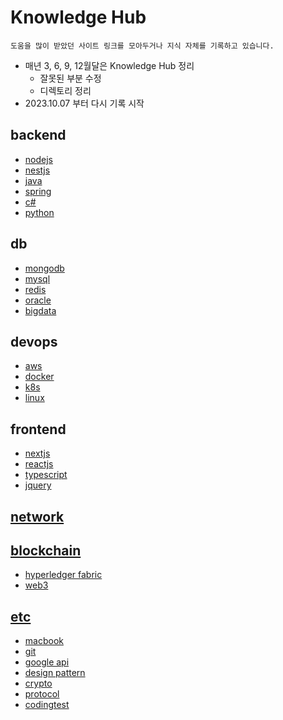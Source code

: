 # Knowledge Hub

```
도움을 많이 받았던 사이트 링크를 모아두거나 지식 자체를 기록하고 있습니다.
```

- 매년 3, 6, 9, 12월달은 Knowledge Hub 정리
    - 잘못된 부분 수정
    - 디렉토리 정리
- 2023.10.07 부터 다시 기록 시작


## backend
- [nodejs](./backend/nodejs/README.md)
- [nestjs](./backend/nestjs/README.md)
- [java](./backend/java/README.md)
- [spring](./backend/spring/README.md)
- [c#](./backend/csharp/README.md)
- [python](./backend/python/README.md)
## db
- [mongodb](./db/mongodb/README.md)
- [mysql](./db/mysql/README.md)
- [redis](./db/redis/README.md)
- [oracle](./db/oracle/README.md)
- [bigdata](./db/bigdata/README.md)
## devops
- [aws](./devops/aws/README.md)
- [docker](./devops/docker/README.md)
- [k8s](./devops/k8s/README.md)
- [linux](./devops/linux/README.md)
## frontend
- [nextjs](./frontend/nextjs/README.md)
- [reactjs](./frontend/reactjs/README.md)
- [typescript](./frontend/typescript/README.md)
- [jquery](./frontend/jquery/README.md)
## [network](./network/README.md)
## [blockchain](./blockchain/README.md)
- [hyperledger fabric](./blockchain/hyperledger%20fabric/README.md)
- [web3](./blockchain/web3/README.md)
## [etc](./etc/README.md)
- [macbook](./etc/macbook/README.md)
- [git](./etc/git/README.md)
- [google api](./etc/googleapi/README.md)
- [design pattern](./etc/design%20pattern/README.md)
- [crypto](./etc/crypto/README.md)
- [protocol](./etc/protocol/README.md)
- [codingtest](./etc/codingtest/README.md)

    
   
